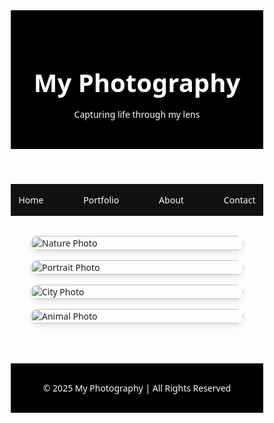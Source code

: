 <!DOCTYPE html>
<html lang="en">
<head>
  <meta charset="UTF-8" />
  <meta name="viewport" content="width=device-width, initial-scale=1.0" />
  <title>My Photography Portfolio</title>
  <style>
    * {
      margin: 0;
      padding: 0;
      box-sizing: border-box;
      font-family: 'Segoe UI', Tahoma, Geneva, Verdana, sans-serif;
    }

    body {
      background-color: #fff;
      color: #333;
      line-height: 1.6;
    }

    header {
      background: #000;
      color: #fff;
      padding: 2rem 1rem;
      text-align: center;
    }

    header h1 {
      font-size: 2.5rem;
    }

    nav {
      background: #111;
      display: flex;
      justify-content: center;
      padding: 0.5rem;
    }

    nav a {
      color: white;
      text-decoration: none;
      margin: 0 1rem;
      padding: 0.5rem 1rem;
      transition: background 0.3s;
    }

    nav a:hover {
      background: #444;
    }

    .gallery {
      display: grid;
      grid-template-columns: repeat(auto-fit, minmax(300px, 1fr));
      gap: 1rem;
      padding: 2rem;
    }

    .gallery img {
      width: 100%;
      height: auto;
      border-radius: 12px;
      box-shadow: 0 4px 8px rgba(0,0,0,0.1);
      transition: transform 0.3s ease;
    }

    .gallery img:hover {
      transform: scale(1.05);
    }

    footer {
      background: #000;
      color: white;
      text-align: center;
      padding: 1rem;
      margin-top: 2rem;
    }
  </style>
</head>
<body>
  <header>
    <h1>My Photography</h1>
    <p>Capturing life through my lens</p>
  </header>
  <nav>
    <a href="#">Home</a>
    <a href="#">Portfolio</a>
    <a href="#">About</a>
    <a href="#">Contact</a>
  </nav>
  <section class="gallery">
    <img src="https://source.unsplash.com/800x600/?nature" alt="Nature Photo">
    <img src="https://source.unsplash.com/800x600/?portrait" alt="Portrait Photo">
    <img src="https://source.unsplash.com/800x600/?city" alt="City Photo">
    <img src="https://source.unsplash.com/800x600/?animals" alt="Animal Photo">
  </section>
  <footer>
    <p>&copy; 2025 My Photography | All Rights Reserved</p>
  </footer>
</body>
</html>
